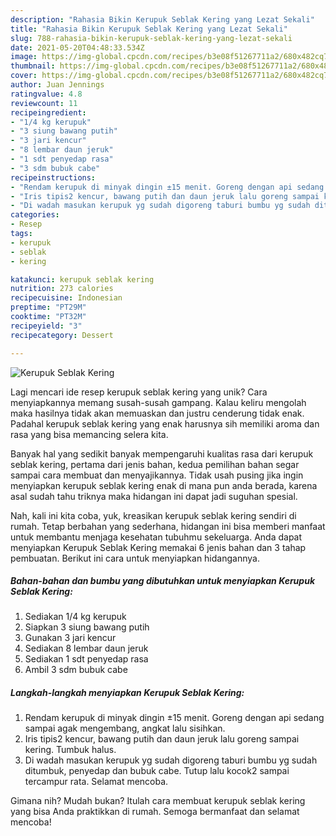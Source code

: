 ```yaml
---
description: "Rahasia Bikin Kerupuk Seblak Kering yang Lezat Sekali"
title: "Rahasia Bikin Kerupuk Seblak Kering yang Lezat Sekali"
slug: 788-rahasia-bikin-kerupuk-seblak-kering-yang-lezat-sekali
date: 2021-05-20T04:48:33.534Z
image: https://img-global.cpcdn.com/recipes/b3e08f51267711a2/680x482cq70/kerupuk-seblak-kering-foto-resep-utama.jpg
thumbnail: https://img-global.cpcdn.com/recipes/b3e08f51267711a2/680x482cq70/kerupuk-seblak-kering-foto-resep-utama.jpg
cover: https://img-global.cpcdn.com/recipes/b3e08f51267711a2/680x482cq70/kerupuk-seblak-kering-foto-resep-utama.jpg
author: Juan Jennings
ratingvalue: 4.8
reviewcount: 11
recipeingredient:
- "1/4 kg kerupuk"
- "3 siung bawang putih"
- "3 jari kencur"
- "8 lembar daun jeruk"
- "1 sdt penyedap rasa"
- "3 sdm bubuk cabe"
recipeinstructions:
- "Rendam kerupuk di minyak dingin ±15 menit. Goreng dengan api sedang sampai agak mengembang, angkat lalu sisihkan."
- "Iris tipis2 kencur, bawang putih dan daun jeruk lalu goreng sampai kering. Tumbuk halus."
- "Di wadah masukan kerupuk yg sudah digoreng taburi bumbu yg sudah ditumbuk, penyedap dan bubuk cabe. Tutup lalu kocok2 sampai tercampur rata. Selamat mencoba."
categories:
- Resep
tags:
- kerupuk
- seblak
- kering

katakunci: kerupuk seblak kering 
nutrition: 273 calories
recipecuisine: Indonesian
preptime: "PT29M"
cooktime: "PT32M"
recipeyield: "3"
recipecategory: Dessert

---
```



![Kerupuk Seblak Kering](https://img-global.cpcdn.com/recipes/b3e08f51267711a2/680x482cq70/kerupuk-seblak-kering-foto-resep-utama.jpg)

Lagi mencari ide resep kerupuk seblak kering yang unik? Cara menyiapkannya memang susah-susah gampang. Kalau keliru mengolah maka hasilnya tidak akan memuaskan dan justru cenderung tidak enak. Padahal kerupuk seblak kering yang enak harusnya sih memiliki aroma dan rasa yang bisa memancing selera kita.



Banyak hal yang sedikit banyak mempengaruhi kualitas rasa dari kerupuk seblak kering, pertama dari jenis bahan, kedua pemilihan bahan segar sampai cara membuat dan menyajikannya. Tidak usah pusing jika ingin menyiapkan kerupuk seblak kering enak di mana pun anda berada, karena asal sudah tahu triknya maka hidangan ini dapat jadi suguhan spesial.


Nah, kali ini kita coba, yuk, kreasikan kerupuk seblak kering sendiri di rumah. Tetap berbahan yang sederhana, hidangan ini bisa memberi manfaat untuk membantu menjaga kesehatan tubuhmu sekeluarga. Anda dapat menyiapkan Kerupuk Seblak Kering memakai 6 jenis bahan dan 3 tahap pembuatan. Berikut ini cara untuk menyiapkan hidangannya.

<!--inarticleads1-->

##### Bahan-bahan dan bumbu yang dibutuhkan untuk menyiapkan Kerupuk Seblak Kering:

1. Sediakan 1/4 kg kerupuk
1. Siapkan 3 siung bawang putih
1. Gunakan 3 jari kencur
1. Sediakan 8 lembar daun jeruk
1. Sediakan 1 sdt penyedap rasa
1. Ambil 3 sdm bubuk cabe




<!--inarticleads2-->

##### Langkah-langkah menyiapkan Kerupuk Seblak Kering:

1. Rendam kerupuk di minyak dingin ±15 menit. Goreng dengan api sedang sampai agak mengembang, angkat lalu sisihkan.
1. Iris tipis2 kencur, bawang putih dan daun jeruk lalu goreng sampai kering. Tumbuk halus.
1. Di wadah masukan kerupuk yg sudah digoreng taburi bumbu yg sudah ditumbuk, penyedap dan bubuk cabe. Tutup lalu kocok2 sampai tercampur rata. Selamat mencoba.




Gimana nih? Mudah bukan? Itulah cara membuat kerupuk seblak kering yang bisa Anda praktikkan di rumah. Semoga bermanfaat dan selamat mencoba!
